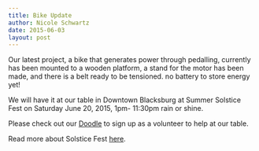 ```yaml
---
title: Bike Update
author: Nicole Schwartz
date: 2015-06-03
layout: post
---
```


Our latest project, a bike that generates power through pedalling, currently has been mounted to a wooden platform, a stand for the motor has been made, and there is a belt ready to be tensioned. no battery to store energy yet!

We will have it at our table in Downtown Blacksburg at Summer Solstice Fest on Saturday June 20, 2015, 1pm- 11:30pm rain or shine.

Please check out our [Doodle](http://doodle.com/9r642p2cwcedy25n#table) to sign up as a volunteer to help at our table.

Read more about Solstice Fest [here](http://www.downtownblacksburg.com/summer_solstice_fest.aspx).
